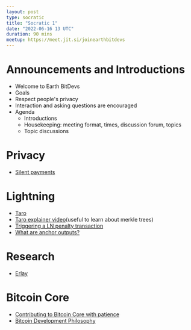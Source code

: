 ```yaml
---
layout: post
type: socratic
title: "Socratic 1"
date: "2022-06-16 13 UTC"
duration: 90 mins
meetup: https://meet.jit.si/joinearthbitdevs
---
```


# Announcements and Introductions
- Welcome to Earth BitDevs
- Goals
- Respect people's privacy
- Interaction and asking questions are encouraged
- Agenda
  - Introductions
  - Housekeeping: meeting format, times, discussion forum, topics
  - Topic discussions

# Privacy
- [Silent payments](https://gist.github.com/RubenSomsen/c43b79517e7cb701ebf77eec6dbb46b8)

# Lightning
- [Taro](https://docs.lightning.engineering/the-lightning-network/taro)
- [Taro explainer video](https://www.youtube.com/watch?v=-yiTtO_p3Cw)(useful to learn about merkle trees)
- [Triggering a LN penalty transaction](https://fiatjaf.com/73095980.html)
- [What are anchor outputs?](https://fanismichalakis.fr/posts/anchor-outputs/)

# Research
- [Erlay](https://arxiv.org/pdf/1905.10518v2.pdf)

# Bitcoin Core
- [Contributing to Bitcoin Core with patience](https://unchained.com/blog/contributing-bitcoin-core-patience/)
- [Bitcoin Development Philosophy](https://rosenbaum.se/btcphil/#readme)
